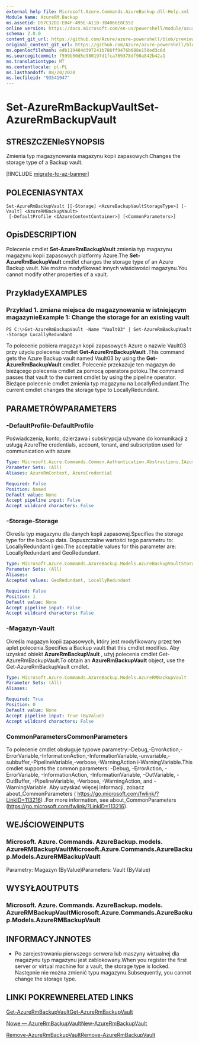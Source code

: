 ```yaml
---
external help file: Microsoft.Azure.Commands.AzureBackup.dll-Help.xml
Module Name: AzureRM.Backup
ms.assetid: D57C32D1-EB4F-495E-A11B-3B4066E8C552
online version: https://docs.microsoft.com/en-us/powershell/module/azurerm.backup/set-azurermbackupvault
schema: 2.0.0
content_git_url: https://github.com/Azure/azure-powershell/blob/preview/src/ResourceManager/AzureBackup/Commands.AzureBackup/help/Set-AzureRmBackupVault.md
original_content_git_url: https://github.com/Azure/azure-powershell/blob/preview/src/ResourceManager/AzureBackup/Commands.AzureBackup/help/Set-AzureRmBackupVault.md
ms.openlocfilehash: edb119484d397241b786ff9476b688e150ed3c6d
ms.sourcegitcommit: f599b50d5e980197d1fca769378df90a842b42a1
ms.translationtype: MT
ms.contentlocale: pl-PL
ms.lasthandoff: 08/20/2020
ms.locfileid: "93541947"
---
```

# <span data-ttu-id="8f4ef-101">Set-AzureRmBackupVault</span><span class="sxs-lookup"><span data-stu-id="8f4ef-101">Set-AzureRmBackupVault</span></span>

## <span data-ttu-id="8f4ef-102">STRESZCZENIe</span><span class="sxs-lookup"><span data-stu-id="8f4ef-102">SYNOPSIS</span></span>
<span data-ttu-id="8f4ef-103">Zmienia typ magazynowania magazynu kopii zapasowych.</span><span class="sxs-lookup"><span data-stu-id="8f4ef-103">Changes the storage type of a Backup vault.</span></span>

[!INCLUDE [migrate-to-az-banner](../../includes/migrate-to-az-banner.md)]

## <span data-ttu-id="8f4ef-104">POLECENIA</span><span class="sxs-lookup"><span data-stu-id="8f4ef-104">SYNTAX</span></span>

```
Set-AzureRmBackupVault [[-Storage] <AzureBackupVaultStorageType>] [-Vault] <AzureRMBackupVault>
 [-DefaultProfile <IAzureContextContainer>] [<CommonParameters>]
```

## <span data-ttu-id="8f4ef-105">Opis</span><span class="sxs-lookup"><span data-stu-id="8f4ef-105">DESCRIPTION</span></span>
<span data-ttu-id="8f4ef-106">Polecenie cmdlet **Set-AzureRmBackupVault** zmienia typ magazynu magazynu kopii zapasowych platformy Azure.</span><span class="sxs-lookup"><span data-stu-id="8f4ef-106">The **Set-AzureRmBackupVault** cmdlet changes the storage type of an Azure Backup vault.</span></span>
<span data-ttu-id="8f4ef-107">Nie można modyfikować innych właściwości magazynu.</span><span class="sxs-lookup"><span data-stu-id="8f4ef-107">You cannot modify other properties of a vault.</span></span>

## <span data-ttu-id="8f4ef-108">Przykłady</span><span class="sxs-lookup"><span data-stu-id="8f4ef-108">EXAMPLES</span></span>

### <span data-ttu-id="8f4ef-109">Przykład 1. zmiana miejsca do magazynowania w istniejącym magazynie</span><span class="sxs-lookup"><span data-stu-id="8f4ef-109">Example 1: Change the storage for an existing vault</span></span>
```
PS C:\>Get-AzureRmBackupVault -Name "Vault03" | Set-AzureRmBackupVault -Storage LocallyRedundant
```

<span data-ttu-id="8f4ef-110">To polecenie pobiera magazyn kopii zapasowych Azure o nazwie Vault03 przy użyciu polecenia cmdlet **Get-AzureRmBackupVault** .</span><span class="sxs-lookup"><span data-stu-id="8f4ef-110">This command gets the Azure Backup vault named Vault03 by using the **Get-AzureRmBackupVault** cmdlet.</span></span>
<span data-ttu-id="8f4ef-111">Polecenie przekazuje ten magazyn do bieżącego polecenia cmdlet za pomocą operatora potoku.</span><span class="sxs-lookup"><span data-stu-id="8f4ef-111">The command passes that vault to the current cmdlet by using the pipeline operator.</span></span>
<span data-ttu-id="8f4ef-112">Bieżące polecenie cmdlet zmienia typ magazynu na LocallyRedundant.</span><span class="sxs-lookup"><span data-stu-id="8f4ef-112">The current cmdlet changes the storage type to LocallyRedundant.</span></span>

## <span data-ttu-id="8f4ef-113">PARAMETRÓW</span><span class="sxs-lookup"><span data-stu-id="8f4ef-113">PARAMETERS</span></span>

### <span data-ttu-id="8f4ef-114">-DefaultProfile</span><span class="sxs-lookup"><span data-stu-id="8f4ef-114">-DefaultProfile</span></span>
<span data-ttu-id="8f4ef-115">Poświadczenia, konto, dzierżawa i subskrypcja używane do komunikacji z usługą Azure</span><span class="sxs-lookup"><span data-stu-id="8f4ef-115">The credentials, account, tenant, and subscription used for communication with azure</span></span>

```yaml
Type: Microsoft.Azure.Commands.Common.Authentication.Abstractions.IAzureContextContainer
Parameter Sets: (All)
Aliases: AzureRmContext, AzureCredential

Required: False
Position: Named
Default value: None
Accept pipeline input: False
Accept wildcard characters: False
```

### <span data-ttu-id="8f4ef-116">-Storage</span><span class="sxs-lookup"><span data-stu-id="8f4ef-116">-Storage</span></span>
<span data-ttu-id="8f4ef-117">Określa typ magazynu dla danych kopii zapasowej.</span><span class="sxs-lookup"><span data-stu-id="8f4ef-117">Specifies the storage type for the backup data.</span></span>
<span data-ttu-id="8f4ef-118">Dopuszczalne wartości tego parametru to: LocallyRedundant i geo.</span><span class="sxs-lookup"><span data-stu-id="8f4ef-118">The acceptable values for this parameter are: LocallyRedundant and GeoRedundant.</span></span>

```yaml
Type: Microsoft.Azure.Commands.AzureBackup.Models.AzureBackupVaultStorageType
Parameter Sets: (All)
Aliases:
Accepted values: GeoRedundant, LocallyRedundant

Required: False
Position: 1
Default value: None
Accept pipeline input: False
Accept wildcard characters: False
```

### <span data-ttu-id="8f4ef-119">-Magazyn</span><span class="sxs-lookup"><span data-stu-id="8f4ef-119">-Vault</span></span>
<span data-ttu-id="8f4ef-120">Określa magazyn kopii zapasowych, który jest modyfikowany przez ten aplet polecenia.</span><span class="sxs-lookup"><span data-stu-id="8f4ef-120">Specifies a Backup vault that this cmdlet modifies.</span></span>
<span data-ttu-id="8f4ef-121">Aby uzyskać obiekt **AzureRmBackupVault** , użyj polecenia cmdlet Get-AzureRmBackupVault.</span><span class="sxs-lookup"><span data-stu-id="8f4ef-121">To obtain an **AzureRmBackupVault** object, use the Get-AzureRmBackupVault cmdlet.</span></span>

```yaml
Type: Microsoft.Azure.Commands.AzureBackup.Models.AzureRMBackupVault
Parameter Sets: (All)
Aliases:

Required: True
Position: 0
Default value: None
Accept pipeline input: True (ByValue)
Accept wildcard characters: False
```

### <span data-ttu-id="8f4ef-122">CommonParameters</span><span class="sxs-lookup"><span data-stu-id="8f4ef-122">CommonParameters</span></span>
<span data-ttu-id="8f4ef-123">To polecenie cmdlet obsługuje typowe parametry:-Debug,-ErrorAction,-ErrorVariable,-InformationAction,-InformationVariable,-unvariable,-subbuffer,-PipelineVariable,-verbose,-WarningAction i-WarningVariable.</span><span class="sxs-lookup"><span data-stu-id="8f4ef-123">This cmdlet supports the common parameters: -Debug, -ErrorAction, -ErrorVariable, -InformationAction, -InformationVariable, -OutVariable, -OutBuffer, -PipelineVariable, -Verbose, -WarningAction, and -WarningVariable.</span></span> <span data-ttu-id="8f4ef-124">Aby uzyskać więcej informacji, zobacz about_CommonParameters ( https://go.microsoft.com/fwlink/?LinkID=113216) .</span><span class="sxs-lookup"><span data-stu-id="8f4ef-124">For more information, see about_CommonParameters (https://go.microsoft.com/fwlink/?LinkID=113216).</span></span>

## <span data-ttu-id="8f4ef-125">WEJŚCIOWE</span><span class="sxs-lookup"><span data-stu-id="8f4ef-125">INPUTS</span></span>

### <span data-ttu-id="8f4ef-126">Microsoft. Azure. Commands. AzureBackup. models. AzureRMBackupVault</span><span class="sxs-lookup"><span data-stu-id="8f4ef-126">Microsoft.Azure.Commands.AzureBackup.Models.AzureRMBackupVault</span></span>
<span data-ttu-id="8f4ef-127">Parametry: Magazyn (ByValue)</span><span class="sxs-lookup"><span data-stu-id="8f4ef-127">Parameters: Vault (ByValue)</span></span>

## <span data-ttu-id="8f4ef-128">WYSYŁA</span><span class="sxs-lookup"><span data-stu-id="8f4ef-128">OUTPUTS</span></span>

### <span data-ttu-id="8f4ef-129">Microsoft. Azure. Commands. AzureBackup. models. AzureRMBackupVault</span><span class="sxs-lookup"><span data-stu-id="8f4ef-129">Microsoft.Azure.Commands.AzureBackup.Models.AzureRMBackupVault</span></span>

## <span data-ttu-id="8f4ef-130">INFORMACYJN</span><span class="sxs-lookup"><span data-stu-id="8f4ef-130">NOTES</span></span>
* <span data-ttu-id="8f4ef-131">Po zarejestrowaniu pierwszego serwera lub maszyny wirtualnej dla magazynu typ magazynu jest zablokowany.</span><span class="sxs-lookup"><span data-stu-id="8f4ef-131">When you register the first server or virtual machine for a vault, the storage type is locked.</span></span> <span data-ttu-id="8f4ef-132">Następnie nie można zmienić typu magazynu.</span><span class="sxs-lookup"><span data-stu-id="8f4ef-132">Subsequently, you cannot change the storage type.</span></span>

## <span data-ttu-id="8f4ef-133">LINKI POKREWNE</span><span class="sxs-lookup"><span data-stu-id="8f4ef-133">RELATED LINKS</span></span>

[<span data-ttu-id="8f4ef-134">Get-AzureRmBackupVault</span><span class="sxs-lookup"><span data-stu-id="8f4ef-134">Get-AzureRmBackupVault</span></span>](./Get-AzureRmBackupVault.md)

[<span data-ttu-id="8f4ef-135">Nowe — AzureRmBackupVault</span><span class="sxs-lookup"><span data-stu-id="8f4ef-135">New-AzureRmBackupVault</span></span>](./New-AzureRmBackupVault.md)

[<span data-ttu-id="8f4ef-136">Remove-AzureRmBackupVault</span><span class="sxs-lookup"><span data-stu-id="8f4ef-136">Remove-AzureRmBackupVault</span></span>](./Remove-AzureRmBackupVault.md)


